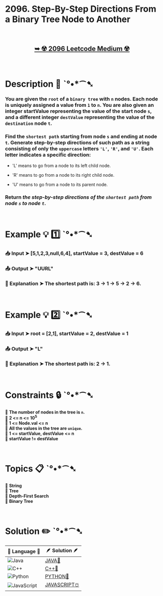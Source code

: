 # 2096. Step-By-Step Directions From a Binary Tree Node to Another

</br>

<h2 align="center"> 

<a href="https://leetcode.com/problems/step-by-step-directions-from-a-binary-tree-node-to-another/description/?envType=daily-question&envId=2024-07-16"><strong>➥ ☢️ 2096 Leetcode Medium ☢️ </strong></a>
</h2>

</br>

# Description 📜 ˋ°•*⁀➷

### You are given the `root` of a `binary tree` with `n` nodes. Each node is uniquely assigned a value from `1` to `n`. You are also given an integer startValue representing the value of the start node `s`, and a different integer `destValue` representing the value of the `destination` node `t`.

### Find the `shortest path` starting from node `s` and ending at node `t`. Generate step-by-step directions of such path as a string consisting of only the `uppercase` letters `'L'`, `'R'`, and `'U'`. Each letter indicates a specific direction:

- 'L' means to go from a node to its left child node.

- 'R' means to go from a node to its right child node.

- 'U' means to go from a node to its parent node.

### Return *the step-by-step directions of the `shortest path` from node `s` to node `t`*.

</br>

# Example 💡 1️⃣ ˋ°•*⁀➷

  ### 📥 Input  ➤ [5,1,2,3,null,6,4], startValue = 3, destValue = 6

  ### 📤 Output  ➤ "UURL"

  ### 🔦 Explanation  ➤  The shortest path is: 3 → 1 → 5 → 2 → 6.

</br>

# Example 💡 2️⃣ ˋ°•*⁀➷

  ### 📥 Input ➤ root = [2,1], startValue = 2, destValue = 1

  ### 📤 Output  ➤ "L"

  ### 🔦 Explanation ➤ The shortest path is: 2 → 1.

</br>

# Constraints 🔒 ˋ°•*⁀➷

🔹 **The number of nodes in the tree is `n`.** </br>
🔹 **2 <= n <= 10<sup>5</sup>** </br>
🔹 **1 <= Node.val <= n** </br>
🔹 **All the values in the tree are `unique`.** </br>
🔹 **1 <= startValue, destValue <= n** </br>
🔹 **startValue != destValue** </br>

</br>

# Topics 📋 ˋ°•*⁀➷

🔸 **String**  </br>
🔸 **Tree**  </br>
🔸 **Depth-First Search**  </br>
🔸 **Binary Tree**  </br>

</br>

# Solution ✏️ ˋ°•*⁀➷

| 📒 Language 📒  | 🪶 Solution 🪶 |
| ------------- | ------------- |
|  ![Java](https://img.shields.io/badge/java-%23ED8B00.svg?style=for-the-badge&logo=openjdk&logoColor=white)  | [JAVA🍁]() |
|  ![C++](https://img.shields.io/badge/c++-%2300599C.svg?style=for-the-badge&logo=c%2B%2B&logoColor=white)  | [C++🎲]()  |
|  ![Python](https://img.shields.io/badge/python-3670A0?style=for-the-badge&logo=python&logoColor=ffdd54)    | [PYTHON🍰]() |
| ![JavaScript](https://img.shields.io/badge/javascript-%23323330.svg?style=for-the-badge&logo=javascript&logoColor=%23F7DF1E)   | [JAVASCRIPT☃️]() |

